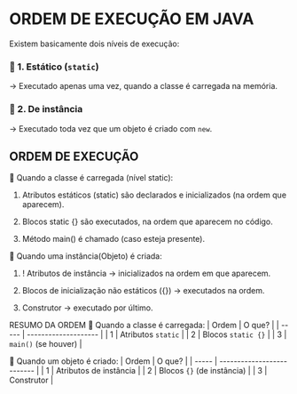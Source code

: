 # ORDEM DE EXECUÇÃO EM JAVA

Existem basicamente dois níveis de execução:
### 🔸 1. Estático (``static``)
→ Executado apenas uma vez, quando a classe é carregada na memória.

### 🔸 2. De instância
→ Executado toda vez que um objeto é criado com ``new``.

## ORDEM DE EXECUÇÃO

🔹 Quando a classe é carregada (nível static):
1. Atributos estáticos (static) são declarados e inicializados (na ordem que aparecem).

2. Blocos static {} são executados, na ordem que aparecem no código.

3. Método main() é chamado (caso esteja presente).

🔸 Quando uma instância(Objeto) é criada:
1. ! Atributos de instância → inicializados na ordem em que aparecem.

2. Blocos de inicialização não estáticos ({}) → executados na ordem.

3. Construtor → executado por último.

RESUMO DA ORDEM
🔷 Quando a classe é carregada:
| Ordem | O que?               |
| ----- | -------------------- |
| 1     | Atributos `static`   |
| 2     | Blocos `static {}`   |
| 3     | `main()` (se houver) |

🔷 Quando um objeto é criado:
| Ordem | O que?                     |
| ----- | -------------------------- |
| 1     | Atributos de instância     |
| 2     | Blocos `{}` (de instância) |
| 3     | Construtor                 |
